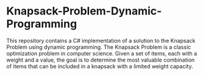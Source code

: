 # Knapsack-Problem-Dynamic-Programming
This repository contains a C# implementation of a solution to the Knapsack Problem using dynamic programming. The Knapsack Problem is a classic optimization problem in computer science. Given a set of items, each with a weight and a value, the goal is to determine the most valuable combination of items that can be included in a knapsack with a limited weight capacity.
